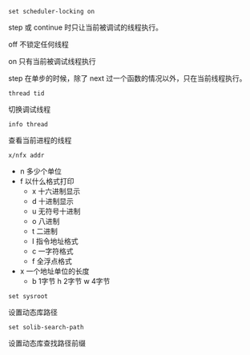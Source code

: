 `set scheduler-locking on`

step 或 continue 时只让当前被调试的线程执行。

off 不锁定任何线程

on 只有当前被调试线程执行

step 在单步的时候，除了 next 过一个函数的情况以外，只在当前线程执行。

`thread tid`

 切换调试线程

`info thread`

查看当前进程的线程

`x/nfx addr` 

- n 多少个单位 
- f 以什么格式打印
  - x 十六进制显示
  - d 十进制显示
  - u 无符号十进制
  - o 八进制
  - t 二进制
  - I 指令地址格式
  - c 一字符格式
  - f 全浮点格式
- x 一个地址单位的长度
  - b 1字节 h 2字节 w 4字节

`set sysroot`

设置动态库路径

`set solib-search-path`

设置动态库查找路径前缀